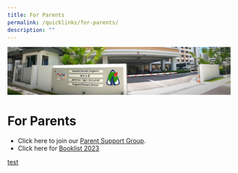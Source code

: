 ```yaml
---
title: For Parents
permalink: /quicklinks/for-parents/
description: ""
---
```

![](/images/About%20Us.jpg)

# For Parents

*   Click here to join our [Parent Support Group](https://go.gov.sg/asps-psg).
*   Click here for [Booklist 2023](https://www.open.gov.sg/moe-angsanapri/booklist-2023/)

[test](https://moe-angsanapri/booklist-2023/)